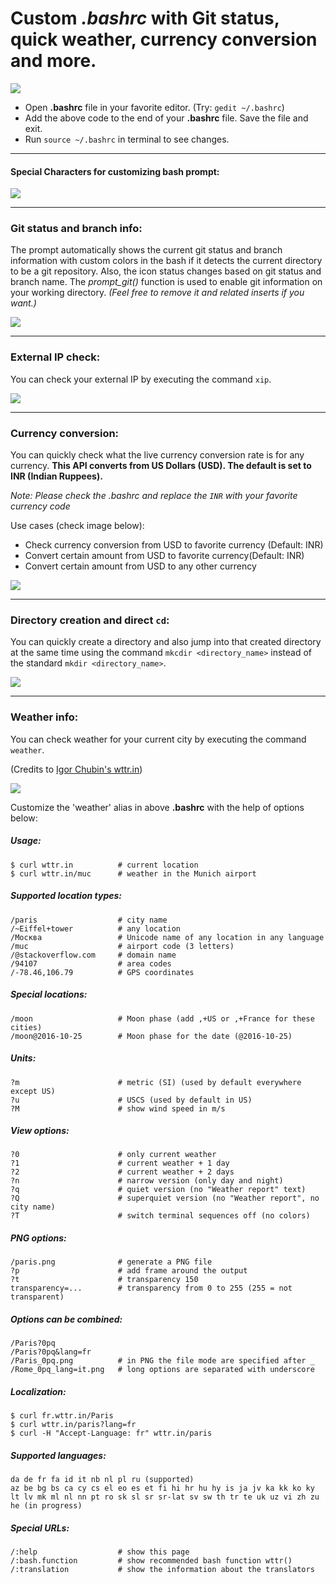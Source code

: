 # Custom *.bashrc* with Git status, quick weather, currency conversion and more.
![](https://user-images.githubusercontent.com/19870554/50670001-c4a26980-0f96-11e9-8bfb-f75153935fa4.png)
* Open **.bashrc** file in your favorite editor. (Try: `gedit ~/.bashrc`)
* Add the above code to the end of your **.bashrc** file. Save the file and exit.
* Run `source ~/.bashrc` in terminal to see changes.
***
#### Special Characters for customizing bash prompt:

![](https://user-images.githubusercontent.com/19870554/50667767-ed236700-0f88-11e9-9f5a-cca2121646cf.png)

***
### Git status and branch info:
The prompt automatically shows the current git status and branch information with custom colors in the bash if it detects the current directory to be a git repository. Also, the icon status changes based on git status and branch name. The *prompt_git()* function is used to enable git information on your working directory. *(Feel free to remove it and related inserts if you want.)*

![](https://user-images.githubusercontent.com/19870554/50668252-dcc0bb80-0f8b-11e9-9940-1f3f82765857.png)


***
### External IP check:
You can check your external IP by executing the command `xip`.

![](https://user-images.githubusercontent.com/19870554/51093721-7e0df580-1774-11e9-8387-2f17ece5ed63.gif)


***
### Currency conversion:
You can quickly check what the live currency conversion rate is for any currency. **This API converts from US Dollars (USD). The default is set to INR (Indian Ruppees).**

*Note: Please check the .bashrc and replace the `INR` with your favorite currency code*

Use cases (check image below):
* Check currency conversion from USD to favorite currency (Default: INR)
* Convert certain amount from USD to favorite currency(Default: INR)
* Convert certain amount from USD to any other currency

![](https://user-images.githubusercontent.com/19870554/50669678-991e7f80-0f94-11e9-8218-afb94a19b060.png)


***
### Directory creation and direct `cd`:
You can quickly create a directory and also jump into that created directory at the same time using the command `mkcdir <directory_name>` instead of the standard `mkdir <directory_name>`.

![](https://user-images.githubusercontent.com/19870554/50669103-40011c80-0f91-11e9-9deb-98e5f8118775.png)


***
### Weather info:
You can check weather for your current city by executing the command `weather`.

(Credits to [Igor Chubin's wttr.in](https://github.com/chubin/wttr.in "GitHub Page for wttr.in"))

![](https://user-images.githubusercontent.com/19870554/50669328-886d0a00-0f92-11e9-8307-f1d578234de5.png)


Customize the 'weather' alias in above **.bashrc** with the help of options below:
##### Usage:
    $ curl wttr.in          # current location
    $ curl wttr.in/muc      # weather in the Munich airport

##### Supported location types:
    /paris                  # city name
    /~Eiffel+tower          # any location
    /Москва                 # Unicode name of any location in any language
    /muc                    # airport code (3 letters)
    /@stackoverflow.com     # domain name
    /94107                  # area codes
    /-78.46,106.79          # GPS coordinates

##### Special locations:
    /moon                   # Moon phase (add ,+US or ,+France for these cities)
    /moon@2016-10-25        # Moon phase for the date (@2016-10-25)

##### Units:
    ?m                      # metric (SI) (used by default everywhere except US)
    ?u                      # USCS (used by default in US)
    ?M                      # show wind speed in m/s

##### View options:
    ?0                      # only current weather
    ?1                      # current weather + 1 day
    ?2                      # current weather + 2 days
    ?n                      # narrow version (only day and night)
    ?q                      # quiet version (no "Weather report" text)
    ?Q                      # superquiet version (no "Weather report", no city name)
    ?T                      # switch terminal sequences off (no colors)

##### PNG options:
    /paris.png              # generate a PNG file
    ?p                      # add frame around the output
    ?t                      # transparency 150
    transparency=...        # transparency from 0 to 255 (255 = not transparent)

##### Options can be combined:
    /Paris?0pq
    /Paris?0pq&lang=fr
    /Paris_0pq.png          # in PNG the file mode are specified after _
    /Rome_0pq_lang=it.png   # long options are separated with underscore

##### Localization:
    $ curl fr.wttr.in/Paris
    $ curl wttr.in/paris?lang=fr
    $ curl -H "Accept-Language: fr" wttr.in/paris

##### Supported languages:
    da de fr fa id it nb nl pl ru (supported)
    az be bg bs ca cy cs el eo es et fi hi hr hu hy is ja jv ka kk ko ky lt lv mk ml nl nn pt ro sk sl sr sr-lat sv sw th tr te uk uz vi zh zu he (in progress)

##### Special URLs:
    /:help                  # show this page
    /:bash.function         # show recommended bash function wttr()
    /:translation           # show the information about the translators
